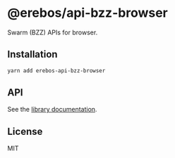 # @erebos/api-bzz-browser

Swarm (BZZ) APIs for browser.

## Installation

```sh
yarn add erebos-api-bzz-browser
```

## API

See the [library documentation](../../docs/api-bzz.md).

## License

MIT
